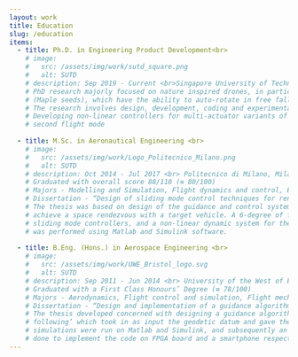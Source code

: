 ```yaml
---
layout: work
title: Education
slug: /education
items:
  - title: Ph.D. in Engineering Product Development<br>
    # image:
    #   src: /assets/img/work/sutd_square.png
    #   alt: SUTD
    # description: Sep 2019 ‑ Current <br>Singapore University of Technology and Design (SUTD), Singapore <br>
    # PhD research majorly focused on nature inspired drones, in particular ’Monocopters’ which are inspired from naturally occurring Samara seeds
    # (Maple seeds), which have the ability to auto‑rotate in free fall
    # The research involves design, development, coding and experimentation phase for each project
    # Developing non‑linear controllers for multi‑actuator variants of Monocopter which can achieve a full 6 degree of freedom flight by entering into
    # second flight mode
  
  - title: M.Sc. in Aeronautical Engineering <br>
    # image:
    #   src: /assets/img/work/Logo_Politecnico_Milano.png
    #   alt: SUTD
    # description: Oct 2014 ‑ Jul 2017 <br> Politecnico di Milano, Milano, Italy <br>
    # Graduated with overall score 88/110 (≡ 80/100)
    # Majors - Modelling and Simulation, Flight dynamics and control, Estimation in Aerospace, Propulsion, Management of Aerospace projects
    # Dissertation - “Design of sliding mode control techniques for rendezvous orbital maneuvers”
    # The thesis was based on design of the guidance and control system for an automated orbital maneuver performed by a chaser spacecraft to
    # achieve a space rendezvous with a target vehicle. A 6‑degree of freedom simulator was designed to implement adaptive 1st and 2nd order
    # sliding mode controllers, and a non‑linear dynamic system for the spacecraft that could be susceptible to various disturbances. The simulation
    # was performed using Matlab and Simulink software.
  
  - title: B.Eng. (Hons.) in Aerospace Engineering <br>
    # image:
    #   src: /assets/img/work/UWE_Bristol_logo.svg
    #   alt: SUTD
    # description: Sep 2011 ‑ Jun 2014 <br> University of the West of England, Bristol, UK <br>
    # Graduated with a First Class Honours’ Degree (≡ 78/100)
    # Majors - Aerodynamics, Flight control and simulation, Flight mechanics
    # Dissertation - “Design and implementation of a guidance algorithm for a UAAV”
    # The thesis developed concerned with designing a guidance algorithm for an autonomous UAV. The algorithm was based on ‘vector field path
    # following’ which took in as input the geodetic datum and gave the Heading angle and Vertical Flightpath angle as output. Preliminary 
    # simulations were run on Matlab and Simulink, and subsequently an implementation to an FPGA board was attempted. Coding in C and Java was
    # done to implement the code on FPGA board and a smartphone respectively.
---
```

<br />
